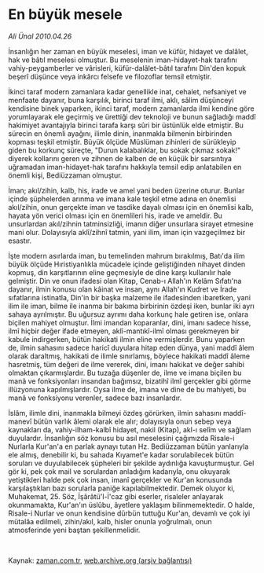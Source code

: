 # En büyük mesele

*Ali Ünal 2010.04.26*

<tr><td class="metin" colspan="2" style="padding-top: 20px; padding-left: 5px; ">İnsanlığın her zaman en büyük meselesi, iman ve küfür, hidayet ve dalâlet, hak ve bâtıl meselesi olmuştur. Bu meselenin iman-hidayet-hak tarafını vahiy-peygamberler ve vârisleri, küfür-dalâlet-bâtıl tarafını Din'den kopuk beşerî düşünce veya inkârcı felsefe ve filozoflar temsil etmiştir.</td></tr><tr><td class="metin" colspan="2" style="padding-top: 20px; padding-left: 5px; ">
<div id="haberMetinDiv"><p>
<p>İkinci taraf modern zamanlara kadar genellikle inat, cehalet, nefsaniyet ve menfaate dayanır, buna karşılık, birinci taraf ilmi, aklı, sâlim düşünceyi kendisine binek yaparken, ikinci taraf, modern zamanlarda ilmi kendine göre yorumlayarak ele geçirmiş ve ürettiği dev teknoloji ve bunun sağladığı maddî hakimiyet avantajıyla birinci tarafa karşı sûri bir üstünlük elde etmiştir. Bu sürecin en önemli ayağını, ilimle dinin, inanmakla bilmenin birbirinden kopması teşkil etmiştir. Büyük ölçüde Müslüman zihinleri de sürükleyip giden bu korkunç süreçte, "Durun kalabalıklar, bu sokak çıkmaz sokak!" diyerek kollarını geren ve zihnen de kalben de en küçük bir sarsıntıya uğramadan iman-hidayet-hak tarafını hakkıyla temsil edip anlatabilen en önemli kişi, Bediüzzaman olmuştur.
<p> İman; akıl/zihin, kalb, his, irade ve amel yani beden üzerine oturur. Bunlar içinde şüphelerden arınma ve imana kale teşkil etme adına en önemlisi akıl/zihin, onun gerçekte iman ve tasdike dayalı olması için en önemlisi kalb, hayata yön verici olması için en önemlileri his, irade ve ameldir. Bu unsurlardan akıl/zihnin tatminsizliği, imanın diğer unsurlara sirayet etmesine mani olur. Dolayısıyla aklî/zihnî tatmin, yani ilim, iman için vazgeçilmez bir esastır.
<p> İşte modern asırlarda iman, bu temelinden mahrum bırakılmış, Batı'da ilim büyük ölçüde Hıristiyanlıkla mücadele içinde geliştiğinden nihayet dinden kopmuş, din karşıtlarının eline geçmesiyle de dine karşı kullanılır hale gelmiştir. Din ve onun ifadesi olan Kitap, Cenab-ı Allah'ın Kelâm Sıfatı'na dayanır, ilmin konusu olan kâinat ve insan, aynı Allah'ın Kudret ve İrade sıfatlarına istinatla, Din'in bir başka malzeme ile ifadesinden ibaretken, yani ilim ile iman, bilme ile inanma bir bakıma birbirinin özdeşi iken, bunlar iki ayrı sahaya ayrılmıştır. Bu uğursuz ayrımı daha korkunç hale getiren ise, onlara biçilen mahiyet olmuştur. İlmi imandan koparanlar, dini, imanı sadece hisse, ilmî hiçbir değer ifade etmeyen, aklî-mantıkî-ilmî olması gerekmeyen bir kabule indirgerken, bütün hakikati ilmin eline vermişlerdir. Bunu yaparken de, ilmin sahasını sadece haricî duyulara hitap eden dünya, yani maddî âlem olarak daraltmış, hakikati de ilimle sınırlamış, böylece hakikati maddî âleme hasretmiş, tüm değeri de ilme vererek, dini, imanı hakikat ve değer sahibi olmaktan çıkarmışlardır. Bu tuzağa düşenler de, ilme ve imana biçilen bu manâ ve fonksiyonları insandan bağımsız, bizatihî ilmî gerçekler gibi görme illüzyonuna kapılmışlardır. Oysa ilme de, imana ve dine de bu mahiyeti, bu manâ ve fonksiyonu verenler, sadece bazı insanlardır.
<p> İslâm, ilimle dini, inanmakla bilmeyi özdeş görürken, ilmin sahasını maddî-manevî bütün varlık âlemi olarak ele alır; dolayısıyla onun sebep veya kaynakları da, vahiy-ilham-kalbî hidayet, nakil (Kitap), akl-ı selîm ve sağlam duyulardır. İnsanlığın söz konusu bu asıl meselesini çağımızda Risale-i Nurlarla Kur'an'a en parlak aynayı tutan Hz. Bediüzzaman bütün yanlarıyla ele almış, denebilir ki, bu sahada Kıyamet'e kadar sorulabilecek bütün soruları ve duyulabilecek şüpheleri bir şekilde aydınlığa kavuşturmuştur. Gel gör ki, pek çok mail ve sorulardan anladığım kadarıyla, onu okuyarak yetiştikleri halde pek çok insan, imanî gerçekler ve Kur'an konusunda karşılaştıkları bazı sorularla paniğe kapılabilmektedir. Demek oluyor ki, Muhakemat, 25. Söz, İşârâtü'l-İ'caz gibi eserler, risaleler anlayarak okunmamakta, Kur'an'ın üslûbu, âyetlere yaklaşım bilinmemektedir. O halde, Risale-i Nurlar ve onun kendisine dürbün tuttuğu Kur'an, devamlı ve çok iyi mütalâa edilmeli, zihin/akıl, kalb, hisler onunla yoğrulmalı, onun atmosferinde yeni baştan şekillenmelidir. </p>
</p></p></p></p></div>
<br/></td></tr>

Kaynak: [zaman.com.tr](http://zaman.com.tr/yazar.do?yazino=977264), [web.archive.org (arşiv bağlantısı)](http://web.archive.org/web/20100626221455/http://zaman.com.tr:80/yazar.do?yazino=977264)
